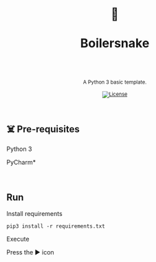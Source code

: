 <div align="center">
  <h1>
    <br/>
    🐍
    <br />
    <br />
    Boilersnake
    <br />
    <br />
  </h1>
  <sup>
    <br />
   A Python 3 basic template.</em>
    <br />
    <br /

[![License](https://img.shields.io/badge/-MIT-red.svg?longCache=true&style=for-the-badge)](https://github.com/morellexf26/boilersnake/blob/main/LICENSE)

  </sup>
</div>

<br>

## ☠️ Pre-requisites

Python 3

PyCharm\*

<br>

## Run

Install requirements

```
pip3 install -r requirements.txt
```

Execute

Press the ▶️ icon
